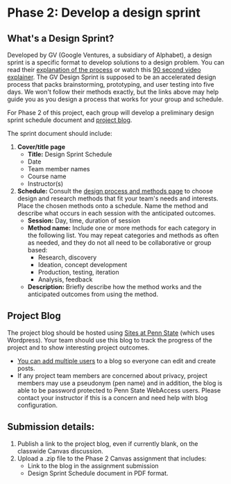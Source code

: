 # Phase 2: Develop a design sprint

## What's a Design Sprint?

Developed by GV \(Google Ventures, a subsidiary of Alphabet\), a design sprint is a specific format to develop solutions to a design problem. You can read their [explanation of the process](https://www.thesprintbook.com/how) or watch this [90 second video explainer](https://www.youtube.com/watch?v=K2vSQPh6MCE). The GV Design Sprint is supposed to be an accelerated design process that packs brainstorming, prototyping, and user testing into five days. We won't follow their methods exactly, but the links above may help guide you as you design a process that works for your group and schedule.

For Phase 2 of this project, each group will develop a preliminary design sprint schedule document and [project blog](http://sites.psu.edu).

The sprint document should include:

1. **Cover/title page** 
   * **Title:** Design Sprint Schedule
   * Date
   * Team member names
   * Course name
   * Instructor\(s\)
2. **Schedule:** Consult the [design process and methods page](/design-process-and-methods.md) to choose design and research methods that fit your team's needs and interests. Place the chosen methods onto a schedule. Name the method and describe what occurs in each session with the anticipated outcomes.
   * **Session:** Day, time, duration of session
   * **Method name:** Include one or more methods for each category in the following list. You may repeat categories and methods as often as needed, and they do not all need to be collaborative or group based:
     * Research, discovery
     * Ideation, concept development
     * Production, testing, iteration
     * Analysis, feedback
   * **Description:** Briefly describe how the method works and the anticipated outcomes from using the method. 

## Project Blog

The project blog should be hosted using [Sites at Penn State](http://sites.psu.edu) \(which uses Wordpress\). Your team should use this blog to track the progress of the project and to show interesting project outcomes.

* [You can add multiple users](https://www.wpbeginner.com/beginners-guide/how-to-add-new-users-and-authors-to-your-wordpress-blog/) to a blog so everyone can edit and create posts. 
* If any project team members are concerned about privacy, project members may use a pseudonym \(pen name\) and in addition, the blog is able to be password protected to Penn State WebAccess users. Please contact your instructor if this is a concern and need help with blog configuration.

## Submission details:

1. Publish a link to the project blog, even if currently blank, on the classwide Canvas discussion.
2. Upload a .zip file to the Phase 2 Canvas assignment that includes:
   * Link to the blog in the assignment submission
   * Design Sprint Schedule document in PDF format.



